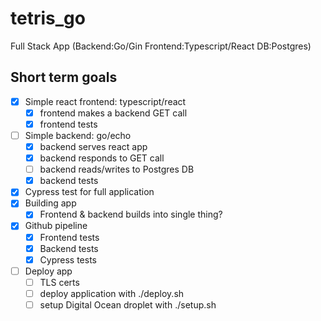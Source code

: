 # tetris_go
Full Stack App (Backend:Go/Gin Frontend:Typescript/React DB:Postgres)
## Short term goals
- [X] Simple react frontend: typescript/react
  - [X] frontend makes a backend GET call
  - [X] frontend tests 
- [ ] Simple backend: go/echo
  - [X] backend serves react app
  - [X] backend responds to GET call
  - [ ] backend reads/writes to Postgres DB 
  - [X] backend tests 
- [X] Cypress test for full application
- [X] Building app
  - [X] Frontend & backend builds into single thing?
- [X] Github pipeline
  - [X] Frontend tests
  - [X] Backend tests
  - [X] Cypress tests
- [ ] Deploy app
  - [ ] TLS certs
  - [ ] deploy application with ./deploy.sh
  - [ ] setup Digital Ocean droplet with ./setup.sh